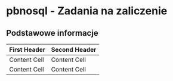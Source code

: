 # pbnosql - Zadania na zaliczenie

## Podstawowe informacje

First Header  | Second Header
------------- | -------------
Content Cell  | Content Cell
Content Cell  | Content Cell
